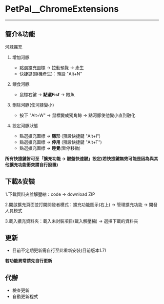 # PetPal__ChromeExtensions
---
## 簡介&功能
河豚擴充
1. 增加河豚
    - 點選擴充圖標 -> 拉動預覽 -> 產生
    - 快捷鍵(隨機產生)：預設 "Alt+N"
    
2. 餵食河豚
    - 鼠標右鍵 -> **點選Fisf** -> 餵魚

3. 刪除河豚(使河豚變小)
    - 按下 "Alt+W" -> 鼠標變成獨角鯨 -> 點河豚使他變小直到融化

4. 設定河豚狀態
    - 點選擴充圖標 -> **隱形** (預設快捷鍵 "Alt+I")
    - 點選擴充圖標 -> **停用** (預設快捷鍵 "Alt+T")
    - 點選擴充圖標 -> **睡覺**(暫停移動) 


**所有快捷鍵皆可至「擴充功能 -> 鍵盤快速鍵」設定(若快捷鍵無效可能是因為與其他擴充功能衝突請自行設置)**
## 下載&安裝
1.下載資料夾並解壓縮：code -> download ZIP 

2.開啟擴充頁面並打開開發者模式：擴充功能圖示(右上) -> 管理擴充功能 -> 開發人員模式

3.載入擃充資料夾：載入未封裝項目(載入解壓縮) -> 選擇下載的資料夾

## 更新
- 目前不定期更新需自行至此重新安裝(目前版本1.7)

**若功能異常請先自行更新**

## 代辦
- 檢查更新
- 自動更新程式